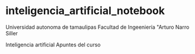 # inteligencia_artificial_notebook
Universidad autonoma de tamaulipas
Facultad de Ingeeniería "Arturo Narro Siller


Inteligencia artificial 
Apuntes del curso

